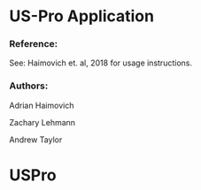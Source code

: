# US-Pro Application
### Reference:
See: Haimovich et. al, 2018 for usage instructions.
### Authors:
Adrian Haimovich

Zachary Lehmann

Andrew Taylor
# USPro
